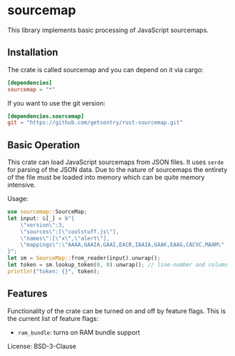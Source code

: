 # sourcemap

This library implements basic processing of JavaScript sourcemaps.

## Installation

The crate is called sourcemap and you can depend on it via cargo:

```toml
[dependencies]
sourcemap = "*"
```

If you want to use the git version:

```toml
[dependencies.sourcemap]
git = "https://github.com/getsentry/rust-sourcemap.git"
```

## Basic Operation

This crate can load JavaScript sourcemaps from JSON files.  It uses
`serde` for parsing of the JSON data.  Due to the nature of sourcemaps
the entirety of the file must be loaded into memory which can be quite
memory intensive.

Usage:

```rust
use sourcemap::SourceMap;
let input: &[_] = b"{
    \"version\":3,
    \"sources\":[\"coolstuff.js\"],
    \"names\":[\"x\",\"alert\"],
    \"mappings\":\"AAAA,GAAIA,GAAI,EACR,IAAIA,GAAK,EAAG,CACVC,MAAM\"
}";
let sm = SourceMap::from_reader(input).unwrap();
let token = sm.lookup_token(0, 0).unwrap(); // line-number and column
println!("token: {}", token);
```

## Features

Functionality of the crate can be turned on and off by feature flags.  This is the
current list of feature flags:

* `ram_bundle`: turns on RAM bundle support


License: BSD-3-Clause

